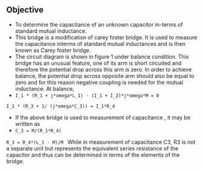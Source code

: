 ## Objective
- To determine the capacitance of an unknown capacitor in-terms of standard mutual inductance.
- This bridge is a modification of carey foster bridge. It is used to measure the capacitance interms of standard mutual inductances and is then known as Carey foster bridge. 
- The circuit diagram is shown in figure 1 under balance condition. This bridge has an unusual feature, one of its arm is short circuited and therefore the potential drop across this arm is zero. In order to achieve balance, the potential drop across opposite arm should also be equal to zero and for this reason negative coupling is needed for the mutual inductance. 
At balance, 
- `I_1 * (R_1 + j*omega*L_1) - (I_1 + I_2)*j*omega*M = 0`


`I_1 * (R_3 + 1/ (j*omega*C_3)) = I_1*R_4 `
- If the above bridge is used to measurement of capacitance ,  it may be written as 
- `C_3 = M/(R_1*R_4)`


`R_3 = R_4*(L_1 - M)/M `
While in measurement of capacitance C3,  R3   is not a separate unit but represents the equivalent series resistance of the capacitor and thus can be determined in terms of the elements of the bridge.

 
<script id="MathJax-script" async src="https://cdn.jsdelivr.net/npm/mathjax@3/es5/tex-mml-chtml.js"></script>
